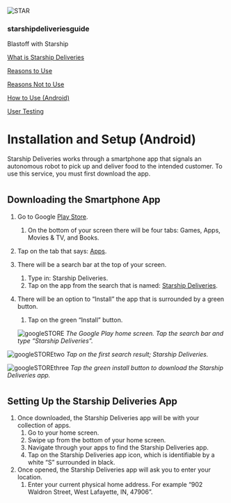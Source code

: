 ![STAR](https://starshipdeliveriesguide.files.wordpress.com/2019/10/cropped-starshiplogo.jpg)

### **starshipdeliveriesguide**

Blastoff with Starship

[What is Starship Deliveries](index.md)

[Reasons to Use](why.md)

[Reasons Not to Use](whynot.md)

[How to Use (Android)](how.md)

[User Testing](usertesting.md)

# Installation and Setup (Android)

Starship Deliveries works through a smartphone app that signals an autonomous robot to pick up and deliver food to the intended customer. To use this service, you must first download the app.

#

## Downloading the Smartphone App

1. Go to Google [Play Store](https://play.google.com/store?hl=en_US).
   1. On the bottom of your screen there will be four tabs: Games, Apps, Movies & TV, and Books.
2. Tap on the tab that says: [Apps](https://play.google.com/store/apps?hl=en_US).
3. There will be a search bar at the top of your screen.
   1. Type in: Starship Deliveries.
   2. Tap on the app from the search that is named: [Starship Deliveries](https://play.google.com/store/apps/details?id=xyz.starship.deliveries&hl=en_US).
4. There will be an option to “Install” the app that is surrounded by a green button.
   1. Tap on the green “Install” button.
   
     ![googleSTORE](https://starshipdeliveriesguide.files.wordpress.com/2019/10/screenshot_20191007-232255_google-play-store-e1570513260622.jpg)
*The Google Play home screen. Tap the search bar and type “Starship Deliveries”.*

![googleSTOREtwo](https://starshipdeliveriesguide.files.wordpress.com/2019/10/screenshot_20191007-232429_google-play-store-e1570513207946.jpg)
*Tap on the first search result; Starship Deliveries.*

![googleSTOREthree](https://starshipdeliveriesguide.files.wordpress.com/2019/10/screenshot_20191007-232511_google-play-store-e1570513371255.jpg)
*Tap the green install button to download the Starship Deliveries app.*

#

## Setting Up the Starship Deliveries App

1. Once downloaded, the Starship Deliveries app will be with your collection of apps.
     1. Go to your home screen.
     2. Swipe up from the bottom of your home screen.
     3. Navigate through your apps to find the Starship Deliveries app.
     4. Tap on the Starship Deliveries app icon, which is identifiable by a white “S” surrounded in black.
2. Once opened, the Starship Deliveries app will ask you to enter your location.
     1. Enter your current physical home address. For example “902 Waldron Street, West Lafayette, IN, 47906”.
